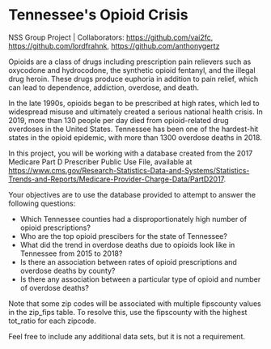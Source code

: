 # Tennessee's Opioid Crisis

NSS Group Project | Collaborators: https://github.com/vai2fc, https://github.com/lordfrahnk, https://github.com/anthonygertz

Opioids are a class of drugs including prescription pain relievers such as oxycodone and hydrocodone, the synthetic opioid fentanyl, and the illegal drug heroin. These drugs produce euphoria in addition to pain relief, which can lead to dependence, addiction, overdose, and death. 

In the late 1990s, opioids began to be prescribed at high rates, which led to widespread misuse and ultimately created a serious national health crisis. In 2019, more than 130 people per day died from opioid-related drug overdoses in the United States. Tennessee has been one of the hardest-hit states in the opioid epidemic, with more than 1300 overdose deaths in 2018.

In this project, you will be working with a database created from the 2017 Medicare Part D Prescriber Public Use File, available at https://www.cms.gov/Research-Statistics-Data-and-Systems/Statistics-Trends-and-Reports/Medicare-Provider-Charge-Data/PartD2017. 

Your objectives are to use the database provided to attempt to answer the following questions:
* Which Tennessee counties had a disproportionately high number of opioid prescriptions?
* Who are the top opioid prescibers for the state of Tennessee?
* What did the trend in overdose deaths due to opioids look like in Tennessee from 2015 to 2018?
* Is there an association between rates of opioid prescriptions and overdose deaths by county?
* Is there any association between a particular type of opioid and number of overdose deaths?

Note that some zip codes will be associated with multiple fipscounty values in the zip_fips table. To resolve this, use the fipscounty with the highest tot_ratio for each zipcode.

Feel free to include any additional data sets, but it is not a requirement.